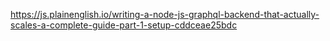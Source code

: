 https://js.plainenglish.io/writing-a-node-js-graphql-backend-that-actually-scales-a-complete-guide-part-1-setup-cddceae25bdc
